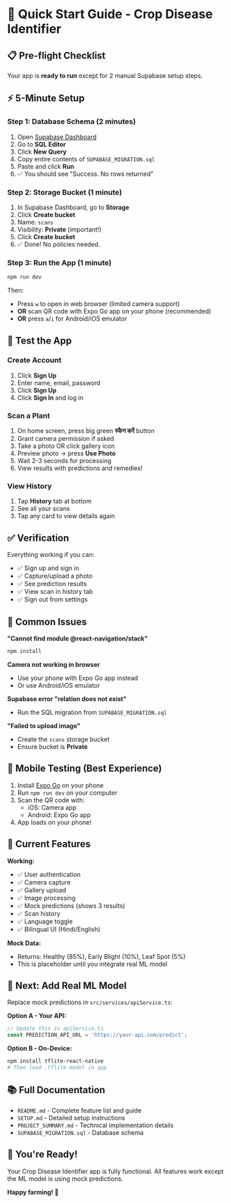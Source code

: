 # 🚀 Quick Start Guide - Crop Disease Identifier

## 📋 Pre-flight Checklist

Your app is **ready to run** except for 2 manual Supabase setup steps.

## ⚡ 5-Minute Setup

### Step 1: Database Schema (2 minutes)

1. Open [Supabase Dashboard](https://app.supabase.com)
2. Go to **SQL Editor**
3. Click **New Query**
4. Copy entire contents of `SUPABASE_MIGRATION.sql`
5. Paste and click **Run**
6. ✅ You should see "Success. No rows returned"

### Step 2: Storage Bucket (1 minute)

1. In Supabase Dashboard, go to **Storage**
2. Click **Create bucket**
3. Name: `scans`
4. Visibility: **Private** (important!)
5. Click **Create bucket**
6. ✅ Done! No policies needed.

### Step 3: Run the App (1 minute)

```bash
npm run dev
```

Then:
- Press `w` to open in web browser (limited camera support)
- **OR** scan QR code with Expo Go app on your phone (recommended)
- **OR** press `a`/`i` for Android/iOS emulator

## 🎯 Test the App

### Create Account
1. Click **Sign Up**
2. Enter name, email, password
3. Click **Sign Up**
4. Click **Sign In** and log in

### Scan a Plant
1. On home screen, press big green **स्कैन करें** button
2. Grant camera permission if asked
3. Take a photo OR click gallery icon
4. Preview photo → press **Use Photo**
5. Wait 2-3 seconds for processing
6. View results with predictions and remedies!

### View History
1. Tap **History** tab at bottom
2. See all your scans
3. Tap any card to view details again

## ✅ Verification

Everything working if you can:
- ✅ Sign up and sign in
- ✅ Capture/upload a photo
- ✅ See prediction results
- ✅ View scan in history tab
- ✅ Sign out from settings

## 🐛 Common Issues

**"Cannot find module @react-navigation/stack"**
```bash
npm install
```

**Camera not working in browser**
- Use your phone with Expo Go app instead
- Or use Android/iOS emulator

**Supabase error "relation does not exist"**
- Run the SQL migration from `SUPABASE_MIGRATION.sql`

**"Failed to upload image"**
- Create the `scans` storage bucket
- Ensure bucket is **Private**

## 📱 Mobile Testing (Best Experience)

1. Install [Expo Go](https://expo.dev/client) on your phone
2. Run `npm run dev` on your computer
3. Scan the QR code with:
   - iOS: Camera app
   - Android: Expo Go app
4. App loads on your phone!

## 🎨 Current Features

**Working:**
- ✅ User authentication
- ✅ Camera capture
- ✅ Gallery upload
- ✅ Image processing
- ✅ Mock predictions (shows 3 results)
- ✅ Scan history
- ✅ Language toggle
- ✅ Bilingual UI (Hindi/English)

**Mock Data:**
- Returns: Healthy (85%), Early Blight (10%), Leaf Spot (5%)
- This is placeholder until you integrate real ML model

## 🤖 Next: Add Real ML Model

Replace mock predictions in `src/services/apiService.ts`:

**Option A - Your API:**
```typescript
// Update this in apiService.ts
const PREDICTION_API_URL = 'https://your-api.com/predict';
```

**Option B - On-Device:**
```bash
npm install tflite-react-native
# Then load .tflite model in app
```

## 📚 Full Documentation

- `README.md` - Complete feature list and guide
- `SETUP.md` - Detailed setup instructions
- `PROJECT_SUMMARY.md` - Technical implementation details
- `SUPABASE_MIGRATION.sql` - Database schema

## 🎉 You're Ready!

Your Crop Disease Identifier app is fully functional. All features work except the ML model is using mock predictions.

**Happy farming! 🌱**
